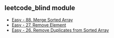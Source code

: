 ## leetcode_blind module

* [Easy - 88. Merge Sorted Array](https://leetcode.com/problems/merge-sorted-array/?envType=study-plan-v2&envId=top-interview-150)
* [Easy - 27. Remove Element](https://leetcode.com/problems/remove-element/?envType=study-plan-v2&envId=top-interview-150)
* [Easy - 26. Remove Duplicates from Sorted Array](https://leetcode.com/problems/remove-duplicates-from-sorted-array/?envType=study-plan-v2&envId=top-interview-150)